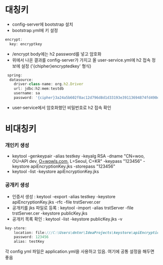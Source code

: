 

# 대칭키

- config-server에 bootstrap 설치
- bootstrap.yml에 키 설정

```jsx
encrypt:
  key: encryptkey
```

- <config-server>/encrypt  body에는 h2 password를 넣고 암호화
- 위에서 나온 결과를 config-server가 가지고 올 user-service.yml에 h2 접속 정보에 설정 ('{chipher}encryptedkey' 형식)

```jsx
 spring:
  datasource:
    driver-class-name: org.h2.Driver
    url: jdbc:h2:mem:testdb
    username: sa
    password: '{cipher}3a24a5b602f8ac12d796d8d1d33193e39113694874fd490d26dc9494fd36f957'
```

- user-service에서 암호화했던 비밀번호로 h2 접속 확인

# 비대칭키

### 개인키 생성

- keytool -genkeypair -alias testkey -keyalg RSA -dname "CN=woo, OU=API dev, [O=wowls.com](http://o%3Dwowls.com/), L=Seoul, C=KR" -keypass "123456" -keystore apiEncryptionKey.jks -storepass "123456"
- keytool -list -keystore apiEncryptionKey.jks

### 공개키 생성

- 인증서 생성 : keytool -export -alias testkey -keystore apiEncryptionKey.jks -rfc -file trstServer.cer
- 공개키를 jks 파일로 등록 : keytool -import -alias trstServer -file trstServer.cer -keystore publicKey.jks
- 공개키 목록 확인 : keytool -list -keystore publicKey.jks -v

```jsx
key-store:
    location: file:///C:\Users\dntnr\IdeaProjects\keystore\apiEncryptionKey.jks
    password: 123456
    alias: testKey
```

각 config yml 파일은 application.yml을 사용하고 있음.  여기에 공통 설정을 해두면 좋음